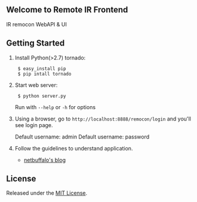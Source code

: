 ## Welcome to Remote IR Frontend

IR remocon WebAPI & UI

## Getting Started

1. Install Python(>2.7) tornado:

        $ easy_install pip
        $ pip intall tornado

2. Start web server:

        $ python server.py

   Run with `--help` or `-h` for options


3. Using a browser, go to `http://localhost:8888/remocon/login` and you'll see login page.

   Default username: admin
   Default username: password

4. Follow the guidelines to understand application.

    * [netbuffalo's blog](http://netbuffalo.doorblog.jp/)


## License

Released under the [MIT License](http://www.opensource.org/licenses/MIT).

